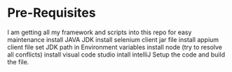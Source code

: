 # Pre-Requisites

I am getting all my framework and scripts into this repo for easy maintenance 
install JAVA JDK 
install selenium client jar file
install appium client file
set JDK path in Environment variables
install node (try to resolve all conflicts)
install visual code studio
intall intelliJ
Setup the code and build the file. 
